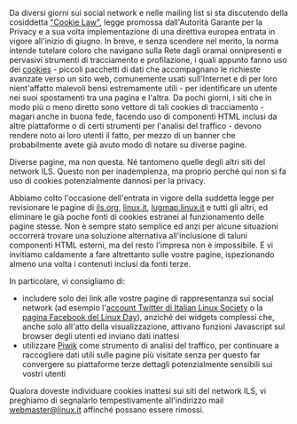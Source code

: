<!--
.. title: Cookie Law, a Modo Nostro
.. slug: cookie-law-a-modo-nostro
.. date: 2015-06-05 00:00:00
.. tags: 
.. category: 
.. link: 
.. description: 
.. type: text
.. image_copy: 
.. previewimage:
-->

Da diversi giorni sui social network e nelle mailing list si sta discutendo della cosiddetta <a rel="nofollow" href="https://www.garanteprivacy.it/cookie">"Cookie Law"</a>, legge promossa dall'Autorità Garante per la Privacy e a sua volta implementazione di una direttiva europea entrata in vigore all'inizio di giugno. In breve, e senza scendere nel merito, la norma intende tutelare coloro che navigano sulla Rete dagli oramai onnipresenti e pervasivi strumenti di tracciamento e profilazione, i quali appunto fanno uso dei <a rel="nofollow" href="https://it.wikipedia.org/wiki/Cookie">cookies</a> - piccoli pacchetti di dati che accompagnano le richieste avanzate verso un sito web, comunemente usati sull'Internet e di per loro nient'affatto malevoli bensì estremamente utili - per identificare un utente nei suoi spostamenti tra una pagina e l'altra. Da pochi giorni, i siti che in modo più o meno diretto sono vettore di tali cookies di tracciamento - magari anche in buona fede, facendo uso di componenti HTML inclusi da altre piattaforme o di certi strumenti per l'analisi del traffico - devono rendere noto ai loro utenti il fatto, per mezzo di un banner che probabilmente avete già avuto modo di notare su diverse pagine.

Diverse pagine, ma non questa. Né tantomeno quelle degli altri siti del network ILS. Questo non per inadempienza, ma proprio perché qui non si fa uso di cookies potenzialmente dannosi per la privacy.

Abbiamo colto l'occasione dell'entrata in vigore della suddetta legge per revisionare le pagine di <a href="/">ils.org</a>, <a href="https://www.linux.it">linux.it</a>, <a href="https://lugmap.linux.it">lugmap.linux.it</a> e tutti gli altri, ed eliminare le già poche fonti di cookies estranei al funzionamento delle pagine stesse. Non è sempre stato semplice ed anzi per alcune situazioni occorrerà trovare una soluzione alternativa all'inclusione di taluni componenti HTML esterni, ma del resto l'impresa non è impossibile. E vi invitiamo caldamente a fare altrettanto sulle vostre pagine, ispezionando almeno una volta i contenuti inclusi da fonti terze.

In particolare, vi consigliamo di:
<ul>
<lI>includere solo dei link alle vostre pagine di rappresentanza sui social network (ad esempio l'<a rel="nofollow" href="https://twitter.com/italinuxsociety">account Twitter di Italian Linux Society</a> o la <a rel="nofollow" href="https://www.facebook.com/LinuxDayItalia">pagina Facebook del Linux Day</a>), anziché dei widgets complessi che, anche solo all'atto della visualizzazione, attivano funzioni Javascript sul browser degli utenti ed inviano dati inattesi</li>
<li>utilizzare <a rel="nofollow" href="http://piwik.org/">Piwik</a> come strumento di analisi del traffico, per continuare a raccogliere dati utili sulle pagine più visitate senza per questo far convergere su piattaforme terze dettagli potenzialmente sensibili sui vostri utenti</li>
</ul>

Qualora doveste individuare cookies inattesi sui siti del network ILS, vi preghiamo di segnalarlo tempestivamente all'indirizzo mail webmaster@linux.it affinché possano essere rimossi.